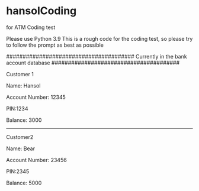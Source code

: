 # hansolCoding
for ATM Coding test

Please use Python 3.9
This is a rough code for the coding test, so please try to follow the prompt as best as possible

#######################################
Currently in the bank account database
#######################################

Customer 1

Name: Hansol

Account Number: 12345

PIN:1234

Balance: 3000

-------------------------------------------

Customer2

Name: Bear

Account Number: 23456

PIN:2345

Balance: 5000



